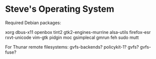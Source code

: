 # Steve's Operating System

Required Debian packages:

xorg dbus-x11 openbox tint2 gtk2-engines-murrine alsa-utils firefox-esr rxvt-unicode vim-gtk pidgin moc gsimplecal gmrun feh sudo mutt

For Thunar remote filesystems: gvfs-backends? policykit-1? gvfs? gvfs-fuse?

